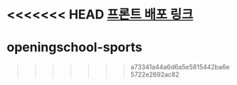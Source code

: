 <<<<<<< HEAD
<a href="https://topedu.netlify.app/">프론트 배포 링크</a>
=======
# openingschool-sports
>>>>>>> a73341a44a6d6a5e5815442ba6e5722e2692ac82
